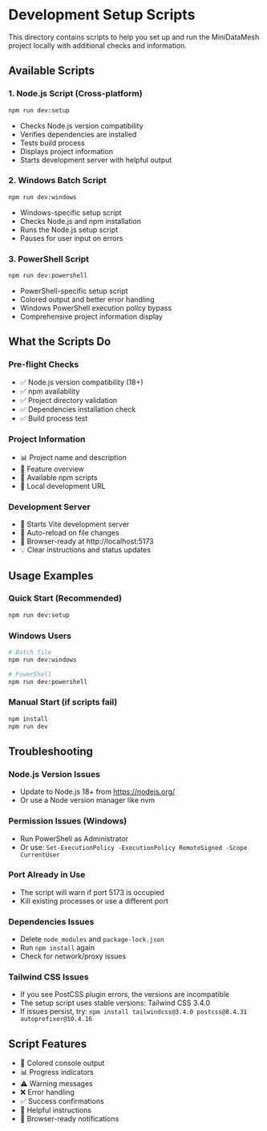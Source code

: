 # Development Setup Scripts

This directory contains scripts to help you set up and run the MiniDataMesh project locally with additional checks and information.

## Available Scripts

### 1. Node.js Script (Cross-platform)
```bash
npm run dev:setup
```
- Checks Node.js version compatibility
- Verifies dependencies are installed
- Tests build process
- Displays project information
- Starts development server with helpful output

### 2. Windows Batch Script
```bash
npm run dev:windows
```
- Windows-specific setup script
- Checks Node.js and npm installation
- Runs the Node.js setup script
- Pauses for user input on errors

### 3. PowerShell Script
```bash
npm run dev:powershell
```
- PowerShell-specific setup script
- Colored output and better error handling
- Windows PowerShell execution policy bypass
- Comprehensive project information display

## What the Scripts Do

### Pre-flight Checks
- ✅ Node.js version compatibility (18+)
- ✅ npm availability
- ✅ Project directory validation
- ✅ Dependencies installation check
- ✅ Build process test

### Project Information
- 📊 Project name and description
- 🎯 Feature overview
- 🚀 Available npm scripts
- 📱 Local development URL

### Development Server
- 🚀 Starts Vite development server
- 🔧 Auto-reload on file changes
- 📱 Browser-ready at http://localhost:5173
- 💡 Clear instructions and status updates

## Usage Examples

### Quick Start (Recommended)
```bash
npm run dev:setup
```

### Windows Users
```bash
# Batch file
npm run dev:windows

# PowerShell
npm run dev:powershell
```

### Manual Start (if scripts fail)
```bash
npm install
npm run dev
```

## Troubleshooting

### Node.js Version Issues
- Update to Node.js 18+ from https://nodejs.org/
- Or use a Node version manager like nvm

### Permission Issues (Windows)
- Run PowerShell as Administrator
- Or use: `Set-ExecutionPolicy -ExecutionPolicy RemoteSigned -Scope CurrentUser`

### Port Already in Use
- The script will warn if port 5173 is occupied
- Kill existing processes or use a different port

### Dependencies Issues
- Delete `node_modules` and `package-lock.json`
- Run `npm install` again
- Check for network/proxy issues

### Tailwind CSS Issues
- If you see PostCSS plugin errors, the versions are incompatible
- The setup script uses stable versions: Tailwind CSS 3.4.0
- If issues persist, try: `npm install tailwindcss@3.4.0 postcss@8.4.31 autoprefixer@10.4.16`

## Script Features

- 🎨 Colored console output
- 📊 Progress indicators
- ⚠️ Warning messages
- ❌ Error handling
- ✅ Success confirmations
- 🔧 Helpful instructions
- 📱 Browser-ready notifications
